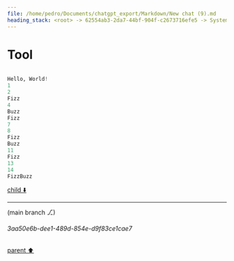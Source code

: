 ```yaml
---
file: /home/pedro/Documents/chatgpt_export/Markdown/New chat (9).md
heading_stack: <root> -> 62554ab3-2da7-44bf-904f-c2673716efe5 -> System -> 8d1d4b3c-44b1-4d04-96b3-550c080648bf -> System -> aaa24b13-f6aa-4dc9-860e-54f6ac6eea4e -> User -> f71aad2c-c170-4a64-8858-305c82518d98 -> Assistant -> 250514eb-8a60-408d-a6d4-f10333f29402 -> Tool -> 9dec960c-19d4-405f-bd56-76c7191a2b75 -> Assistant -> d30d6e7e-14cd-4e34-869d-a7993f5f3df2 -> Tool -> ef70ce7e-d235-4852-b0f4-4f4169b38653 -> Assistant -> f2385be4-7700-476e-8ea6-797a5813879a -> Tool -> f760029f-ba0a-45ac-aa6b-af62b52e9e25 -> Assistant -> a6533d90-0e2b-458e-87ec-d4d87d8e0c12 -> Assistant -> 8eccbbf6-52e2-4f7d-a6ca-b6ed3ce56644 -> Tool
---
```

# Tool

```python

Hello, World!
1
2
Fizz
4
Buzz
Fizz
7
8
Fizz
Buzz
11
Fizz
13
14
FizzBuzz


```

[child ⬇️](#3aa50e6b-dee1-489d-854e-d9f83ce1cae7)

---

(main branch ⎇)
###### 3aa50e6b-dee1-489d-854e-d9f83ce1cae7
[parent ⬆️](#8eccbbf6-52e2-4f7d-a6ca-b6ed3ce56644)
